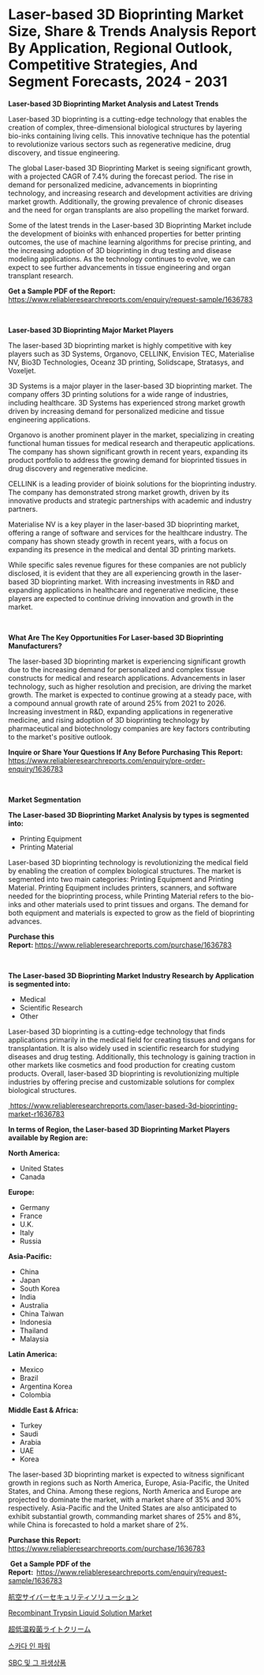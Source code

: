 <p><h1>Laser-based 3D Bioprinting Market Size, Share & Trends Analysis Report By Application, Regional Outlook, Competitive Strategies, And Segment Forecasts, 2024 - 2031</h1></p><p><strong>Laser-based 3D Bioprinting Market Analysis and Latest Trends</strong></p>
<p><p>Laser-based 3D bioprinting is a cutting-edge technology that enables the creation of complex, three-dimensional biological structures by layering bio-inks containing living cells. This innovative technique has the potential to revolutionize various sectors such as regenerative medicine, drug discovery, and tissue engineering.</p><p>The global Laser-based 3D Bioprinting Market is seeing significant growth, with a projected CAGR of 7.4% during the forecast period. The rise in demand for personalized medicine, advancements in bioprinting technology, and increasing research and development activities are driving market growth. Additionally, the growing prevalence of chronic diseases and the need for organ transplants are also propelling the market forward.</p><p>Some of the latest trends in the Laser-based 3D Bioprinting Market include the development of bioinks with enhanced properties for better printing outcomes, the use of machine learning algorithms for precise printing, and the increasing adoption of 3D bioprinting in drug testing and disease modeling applications. As the technology continues to evolve, we can expect to see further advancements in tissue engineering and organ transplant research.</p></p>
<p><strong>Get a Sample PDF of the Report:&nbsp;</strong> <a href="https://www.reliableresearchreports.com/enquiry/request-sample/1636783">https://www.reliableresearchreports.com/enquiry/request-sample/1636783</a></p>
<p>&nbsp;</p>
<p><strong>Laser-based 3D Bioprinting Major Market Players</strong></p>
<p><p>The laser-based 3D bioprinting market is highly competitive with key players such as 3D Systems, Organovo, CELLINK, Envision TEC, Materialise NV, Bio3D Technologies, Oceanz 3D printing, Solidscape, Stratasys, and Voxeljet.</p><p>3D Systems is a major player in the laser-based 3D bioprinting market. The company offers 3D printing solutions for a wide range of industries, including healthcare. 3D Systems has experienced strong market growth driven by increasing demand for personalized medicine and tissue engineering applications.</p><p>Organovo is another prominent player in the market, specializing in creating functional human tissues for medical research and therapeutic applications. The company has shown significant growth in recent years, expanding its product portfolio to address the growing demand for bioprinted tissues in drug discovery and regenerative medicine.</p><p>CELLINK is a leading provider of bioink solutions for the bioprinting industry. The company has demonstrated strong market growth, driven by its innovative products and strategic partnerships with academic and industry partners.</p><p>Materialise NV is a key player in the laser-based 3D bioprinting market, offering a range of software and services for the healthcare industry. The company has shown steady growth in recent years, with a focus on expanding its presence in the medical and dental 3D printing markets.</p><p>While specific sales revenue figures for these companies are not publicly disclosed, it is evident that they are all experiencing growth in the laser-based 3D bioprinting market. With increasing investments in R&D and expanding applications in healthcare and regenerative medicine, these players are expected to continue driving innovation and growth in the market.</p></p>
<p>&nbsp;</p>
<p><strong>What Are The Key Opportunities For Laser-based 3D Bioprinting Manufacturers?</strong></p>
<p><p>The laser-based 3D bioprinting market is experiencing significant growth due to the increasing demand for personalized and complex tissue constructs for medical and research applications. Advancements in laser technology, such as higher resolution and precision, are driving the market growth. The market is expected to continue growing at a steady pace, with a compound annual growth rate of around 25% from 2021 to 2026. Increasing investment in R&D, expanding applications in regenerative medicine, and rising adoption of 3D bioprinting technology by pharmaceutical and biotechnology companies are key factors contributing to the market's positive outlook.</p></p>
<p><strong>Inquire or Share Your Questions If Any Before Purchasing This Report:</strong> <a href="https://www.reliableresearchreports.com/enquiry/pre-order-enquiry/1636783">https://www.reliableresearchreports.com/enquiry/pre-order-enquiry/1636783</a></p>
<p>&nbsp;</p>
<p><strong>Market Segmentation</strong></p>
<p><strong>The Laser-based 3D Bioprinting Market Analysis by types is segmented into:</strong></p>
<p><ul><li>Printing Equipment</li><li>Printing Material</li></ul></p>
<p><p>Laser-based 3D bioprinting technology is revolutionizing the medical field by enabling the creation of complex biological structures. The market is segmented into two main categories: Printing Equipment and Printing Material. Printing Equipment includes printers, scanners, and software needed for the bioprinting process, while Printing Material refers to the bio-inks and other materials used to print tissues and organs. The demand for both equipment and materials is expected to grow as the field of bioprinting advances.</p></p>
<p><strong>Purchase this Report:&nbsp;</strong><a href="https://www.reliableresearchreports.com/purchase/1636783">https://www.reliableresearchreports.com/purchase/1636783</a></p>
<p>&nbsp;</p>
<p><strong>The Laser-based 3D Bioprinting Market Industry Research by Application is segmented into:</strong></p>
<p><ul><li>Medical</li><li>Scientific Research</li><li>Other</li></ul></p>
<p><p>Laser-based 3D bioprinting is a cutting-edge technology that finds applications primarily in the medical field for creating tissues and organs for transplantation. It is also widely used in scientific research for studying diseases and drug testing. Additionally, this technology is gaining traction in other markets like cosmetics and food production for creating custom products. Overall, laser-based 3D bioprinting is revolutionizing multiple industries by offering precise and customizable solutions for complex biological structures.</p></p>
<p><a href="https://www.reliableresearchreports.com/laser-based-3d-bioprinting-market-r1636783">&nbsp;https://www.reliableresearchreports.com/laser-based-3d-bioprinting-market-r1636783</a></p>
<p><strong>In terms of Region, the Laser-based 3D Bioprinting Market Players available by Region are:</strong></p>
<p>
    <p> <strong> North America: </strong>
        <ul>
            <li>United States</li>
            <li>Canada</li>
        </ul>
        </p> 
    <p> <strong> Europe: </strong>
        <ul>
            <li>Germany</li>
            <li>France</li>
            <li>U.K.</li>
            <li>Italy</li>
            <li>Russia</li>
        </ul>
        </p> 
    <p> <strong> Asia-Pacific: </strong>
        <ul>
            <li>China</li>
            <li>Japan</li>
            <li>South Korea</li>
            <li>India</li>
            <li>Australia</li>
            <li>China Taiwan</li>
            <li>Indonesia</li>
            <li>Thailand</li>
            <li>Malaysia</li>
        </ul>
        </p> 
    <p> <strong> Latin America: </strong>
        <ul>
            <li>Mexico</li>
            <li>Brazil</li>
            <li>Argentina Korea</li>
            <li>Colombia</li>
        </ul>
        </p> 
    <p> <strong> Middle East & Africa: </strong>
        <ul>
            <li>Turkey</li>
            <li>Saudi</li>
            <li>Arabia</li>
            <li>UAE</li>
            <li>Korea</li>
        </ul>
    </p>
    </p>
<p><p>The laser-based 3D bioprinting market is expected to witness significant growth in regions such as North America, Europe, Asia-Pacific, the United States, and China. Among these regions, North America and Europe are projected to dominate the market, with a market share of 35% and 30% respectively. Asia-Pacific and the United States are also anticipated to exhibit substantial growth, commanding market shares of 25% and 8%, while China is forecasted to hold a market share of 2%.</p></p>
<p><strong>Purchase this Report: </strong><a href="https://www.reliableresearchreports.com/purchase/1636783">https://www.reliableresearchreports.com/purchase/1636783</a></p>
<p>&nbsp;<strong>Get a Sample PDF of the Report:&nbsp;&nbsp;</strong><a href="https://www.reliableresearchreports.com/enquiry/request-sample/1636783">https://www.reliableresearchreports.com/enquiry/request-sample/1636783</a></p>
<p><strong></strong></p>
<p><p><a href="https://github.com/oqxogxyvqe90775/Market-Research-Report-List-2/blob/main/249617192491.md">航空サイバーセキュリティソリューション</a></p><p><a href="https://github.com/wusalecollins540tpqoz/Market-Research-Report-List-2/blob/main/recombinant-trypsin-liquid-solution-market.md">Recombinant Trypsin Liquid Solution Market</a></p><p><a href="https://github.com/VellaJacobi2023/Market-Research-Report-List-1/blob/main/941023292492.md">超低温殺菌ライトクリーム</a></p><p><a href="https://github.com/konokaryan/Market-Research-Report-List-1/blob/main/741952385120.md">스카다 인 파워</a></p><p><a href="https://github.com/mithunmistry2258/Market-Research-Report-List-1/blob/main/219634385119.md">SBC 및 그 파생상품</a></p></p>